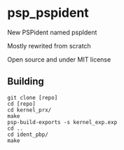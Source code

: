# psp_pspident
New PSPident named pspIdent

Mostly rewrited from scratch

Open source and under MIT license

## Building
```
git clone [repo]
cd [repo]
cd kernel_prx/
make
psp-build-exports -s kernel_exp.exp
cd ..
cd ident_pbp/
make
```
